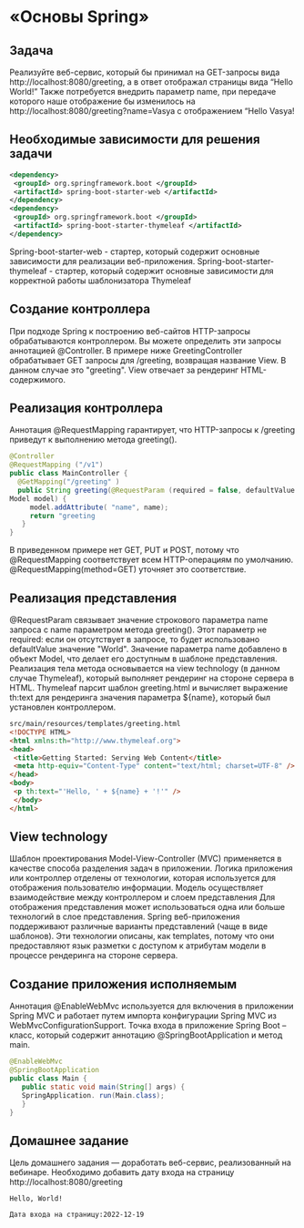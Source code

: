 # «Основы Spring»
## Задача
Реализуйте веб-сервис, который бы принимал на GET-запросы вида
http://localhost:8080/greeting, а в ответ отображал страницы вида “Hello World!”
Также потребуется внедрить параметр name, при передаче которого наше
отображение бы изменилось на http://localhost:8080/greeting?name=Vasya с
отображением “Hello Vasya!
## Необходимые зависимости для решения задачи
```xml
<dependency>
 <groupId> org.springframework.boot </groupId>
 <artifactId> spring-boot-starter-web </artifactId>
</dependency>
<dependency>
 <groupId> org.springframework.boot </groupId>
 <artifactId> spring-boot-starter-thymeleaf </artifactId>
</dependency>
```
Spring-boot-starter-web - стартер, который содержит основные зависимости для
реализации веб-приложения.
Spring-boot-starter-thymeleaf - стартер, который содержит основные
зависимости для корректной работы шаблонизатора Thymeleaf
## Создание контроллера
При подходе Spring к построению веб-сайтов HTTP-запросы обрабатываются
контроллером. Вы можете определить эти запросы аннотацией @Controller.
В примере ниже GreetingController обрабатывает GET запросы для /greeting,
возвращая название View. В данном случае это "greeting". View отвечает за
рендеринг HTML-содержимого.
## Реализация контроллера
Аннотация @RequestMapping гарантирует, что HTTP-запросы к /greeting приведут к 
выполнению метода greeting().
```java
@Controller
@RequestMapping ("/v1")
public class MainController {
  @GetMapping("/greeting" )
  public String greeting(@RequestParam (required = false, defaultValue = "World") String name ,
Model model) {
     model.addAttribute( "name", name);
     return "greeting
   }
}
 ```
В приведенном примере нет GET, PUT и POST, потому что @RequestMapping
соответствует всем HTTP-операциям по умолчанию.
@RequestMapping(method=GET) уточняет это соответствие. 
## Реализация представления
@RequestParam связывает значение строкового параметра name запроса с name
параметром метода greeting(). Этот параметр не required: если он отсутствует в запросе, то
будет использовано defaultValue значение "World". Значение параметра name добавлено в
объект Model, что делает его доступным в шаблоне представления.
Реализация тела метода основывается на view technology (в данном случае Thymeleaf), который
выполняет рендеринг на стороне сервера в HTML.
Thymeleaf парсит шаблон greeting.html и вычисляет выражение th:text для рендеринга значения
параметра ${name}, который был установлен контроллером.
```html
src/main/resources/templates/greeting.html
<!DOCTYPE HTML>
<html xmlns:th="http://www.thymeleaf.org">
<head>
 <title>Getting Started: Serving Web Content</title>
 <meta http-equiv="Content-Type" content="text/html; charset=UTF-8" />
</head>
<body>
 <p th:text="'Hello, ' + ${name} + '!'" />
 </body>
</html>
```
## View technology
Шаблон проектирования Model-View-Controller (MVC) применяется в качестве способа
разделения задач в приложении. Логика приложения или контроллер отделены от
технологии, которая используется для отображения пользователю информации. Модель
осуществляет взаимодействие между контроллером и слоем представления
Для отображения представления может использоваться одна или больше технологий в
слое представления. Spring веб-приложения поддерживают различные варианты
представлений (чаще в виде шаблонов). Эти технологии описаны, как templates, потому
что они предоставляют язык разметки с доступом к атрибутам модели в процессе 
рендеринга на стороне сервера.
## Создание приложения исполняемым
Аннотация @EnableWebMvc используется для включения в приложении Spring MVC и работает
путем импорта конфигурации Spring MVC из WebMvcConfigurationSupport.
Точка входа в приложение Spring Boot – класс, который содержит аннотацию
@SpringBootApplication и метод main.
```java
@EnableWebMvc
@SpringBootApplication
public class Main {
   public static void main(String[] args) {
   SpringApplication. run(Main.class); 
   }
}
```
## Домашнее задание
Цель домашнего задания — доработать веб-сервис,
реализованный на вебинаре. Необходимо добавить
дату входа на страницу http://localhost:8080/greeting

`Hello, World!`  

`Дата входа на страницу:2022-12-19`
